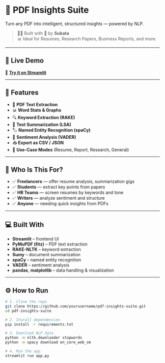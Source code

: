 # 📄 PDF Insights Suite

Turn any PDF into intelligent, structured insights — powered by NLP.

> 👩‍💻 Built with 💖 by **Subata**  
> 📊 Ideal for Resumes, Research Papers, Business Reports, and more.

---

## 🚀 Live Demo

🔗 **[Try it on Streamlit ](https://pdf-insights-suite-v6g8fizn2n9upxyrs2c5gf.streamlit.app/)**  


---

## 🧠 Features

- 📃 **PDF Text Extraction**  
- 📊 **Word Stats & Graphs**  
- 🔍 **Keyword Extraction (RAKE)**  
- 📝 **Text Summarization (LSA)**  
- 🏷️ **Named Entity Recognition (spaCy)**  
- 💬 **Sentiment Analysis (VADER)**  
- 📥 **Export as CSV / JSON**  
- 🧭 **Use-Case Modes** (Resume, Report, Research, General)

---

## 🎯 Who Is This For?

- ✅ **Freelancers** — offer resume analysis, summarization gigs  
- ✅ **Students** — extract key points from papers  
- ✅ **HR Teams** — screen resumes by keywords and tone  
- ✅ **Writers** — analyze sentiment and structure  
- ✅ **Anyone** — needing quick insights from PDFs

---

## 💻 Built With

- **Streamlit** – frontend UI  
- **PyMuPDF (fitz)** – PDF text extraction  
- **RAKE-NLTK** – keyword extraction  
- **Sumy** – document summarization  
- **spaCy** – named entity recognition  
- **VADER** – sentiment analysis  
- **pandas**, **matplotlib** – data handling & visualization

---

## ⚙️ How to Run

```bash
# 1. Clone the repo
git clone https://github.com/yourusername/pdf-insights-suite.git
cd pdf-insights-suite

# 2. Install dependencies
pip install -r requirements.txt

# 3. Download NLP data
python -m nltk.downloader stopwords
python -m spacy download en_core_web_sm

# 4. Run the app
streamlit run app.py
